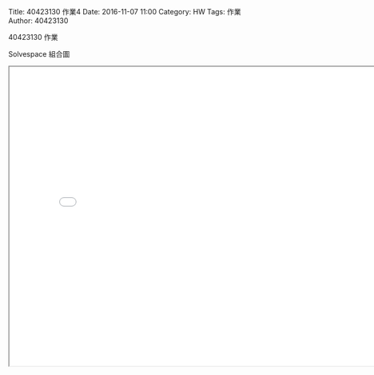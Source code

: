 Title: 40423130 作業4
Date: 2016-11-07 11:00
Category: HW
Tags: 作業
Author: 40423130 

40423130 作業

<!-- PELICAN_END_SUMMARY -->


Solvespace 組合圖
<iframe src="./../31/01.html" width="800" height="600"></iframe>
